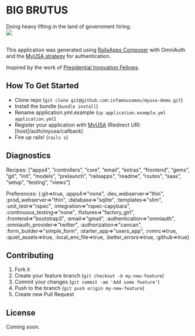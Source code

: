 BIG BRUTUS
=========
Doing heavy lifting in the land of government hiring.<br />
<img src="http://www.kansassampler.org/siteassets/brutis3.jpg" /><br /><br />


This application was generated using [RailsApps Composer](http://railsapps.github.io/rails-composer/) with OmniAuth and the [MyUSA strategy](https://github.com/GSA-OCSIT/omniauth-myusa) for authentication.


Inspired by the work of [Presidential Innovation Fellows](http://www.whitehouse.gov/innovationfellows).

## How To Get Started
  - Clone repo (`git clone git@github.com:infamousamos/myusa-demo.git`)
  - Install the bundle (`bundle install`)
  - Rename application.yml.example (`cp application.example.yml application.yml`)
  - Register your application with [MyUSA](http://my.usa.gov) (Redirect URI: [host]/auth/myusa/callback)
  - Fire up rails! (`rails s`)


## Diagnostics

Recipes:
[“apps4”, “controllers”, “core”, “email”, “extras”, “frontend”, “gems”, “git”, “init”, “models”, “prelaunch”, “railsapps”, “readme”, “routes”, “saas”, “setup”, “testing”, “views”]

Preferences:
{:git=>true, :apps4=>"none", :dev_webserver=>"thin", :prod_webserver=>"thin", :database=>"sqlite", :templates=>"slim", :unit_test=>"rspec", :integration=>"rspec-capybara", :continuous_testing=>"none", :fixtures=>"factory_girl", :frontend=>"bootstrap3", :email=>"gmail", :authentication=>"omniauth", :omniauth_provider=>"twitter", :authorization=>"cancan", :form_builder=>"simple_form", :starter_app=>"users_app", :rvmrc=>true, :quiet_assets=>true, :local_env_file=>true, :better_errors=>true, :github=>true}


## Contributing

1. Fork it
2. Create your feature branch (`git checkout -b my-new-feature`)
3. Commit your changes (`git commit -am 'Add some feature'`)
4. Push to the branch (`git push origin my-new-feature`)
5. Create new Pull Request


License
--

Coming soon.
